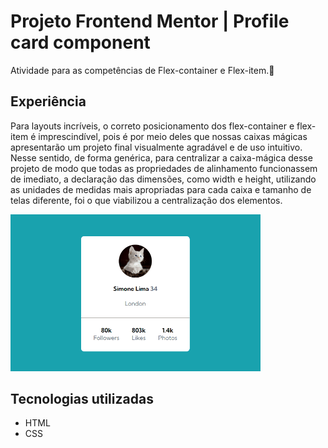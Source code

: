 # Projeto Frontend Mentor | Profile card component
Atividade para as competências de Flex-container e Flex-item.🎁 

## Experiência

Para layouts incríveis, o correto posicionamento dos flex-container e flex-item
é imprescindível, pois é por meio deles que nossas caixas mágicas apresentarão
um projeto final visualmente agradável e de uso intuitivo. Nesse sentido, de forma
genérica, para centralizar a caixa-mágica desse projeto de modo que todas as
propriedades de alinhamento funcionassem de imediato, a declaração das dimensões,
como width e height, utilizando as unidades de medidas mais apropriadas para
cada caixa e tamanho de telas diferente, foi o que viabilizou a centralização dos elementos.

<img width="400" src="/src/animacao-parallax.gif" alt=" gif da tela de perfil do usuario">

## Tecnologias utilizadas
- HTML
- CSS
